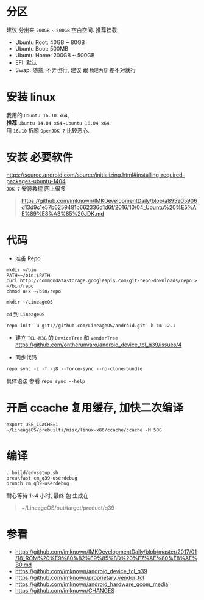 # 分区
建议 分出来 `200GB` ~ `500GB` 空白空间.
推荐挂载:  
 - Ubuntu Root: 40GB ~ 80GB
 - Ubuntu Boot: 500MB
 - Ubuntu Home: 200GB ~ 500GB
 - EFI: 默认
 - Swap: 随意, 不弄也行, 建议 跟 `物理内存` 差不对就行
 
 
# 安装 linux  
我用的 `Ubuntu 16.10 x64`,  
**推荐** `Ubuntu 14.04 x64`~`Ubuntu 16.04 x64`.  
用 `16.10` 折腾 `OpenJDK 7` 比较恶心.  


# 安装 必要软件  
https://source.android.com/source/initializing.html#installing-required-packages-ubuntu-1404  
`JDK 7` 安装教程 网上很多
> https://github.com/imknown/IMKDevelopmentDaily/blob/a895905906d13d9c1e57b6259481b662336d1d6f/2016/10/04_Ubuntu%20%E5%AE%89%E8%A3%85%20JDK.md


# 代码
- 准备 Repo
```
mkdir ~/bin
PATH=~/bin:$PATH
curl http://commondatastorage.googleapis.com/git-repo-downloads/repo > ~/bin/repo
chmod a+x ~/bin/repo
```

```
mkdir ~/LineageOS
```

`cd` 到 `LineageOS`
```
repo init -u git://github.com/LineageOS/android.git -b cm-12.1
```

- 建立 `TCL-M3G` 的 `DeviceTree` 和 `VenderTree`  
https://github.com/ontherunvaro/android_device_tcl_q39/issues/4

- 同步代码
```
repo sync -c -f -j8 --force-sync --no-clone-bundle
```
具体语法 参看 `repo sync --help`


# 开启 ccache 复用缓存, 加快二次编译
```
export USE_CCACHE=1
~/LineageOS/prebuilts/misc/linux-x86/ccache/ccache -M 50G
```


# 编译  
```
. build/envsetup.sh
breakfast cm_q39-userdebug
brunch cm_q39-userdebug
```

耐心等待 1~4 小时, 最终 包 生成在
> ~/LineageOS/out/target/product/q39

# 参看
- https://github.com/imknown/IMKDevelopmentDaily/blob/master/2017/01/18_ROM%20%E9%80%82%E9%85%8D%20%E7%AE%80%E8%AE%B0.md
- https://github.com/imknown/android_device_tcl_q39
- https://github.com/imknown/proprietary_vendor_tcl
- https://github.com/imknown/android_hardware_qcom_media
- https://github.com/imknown/CHANGES
